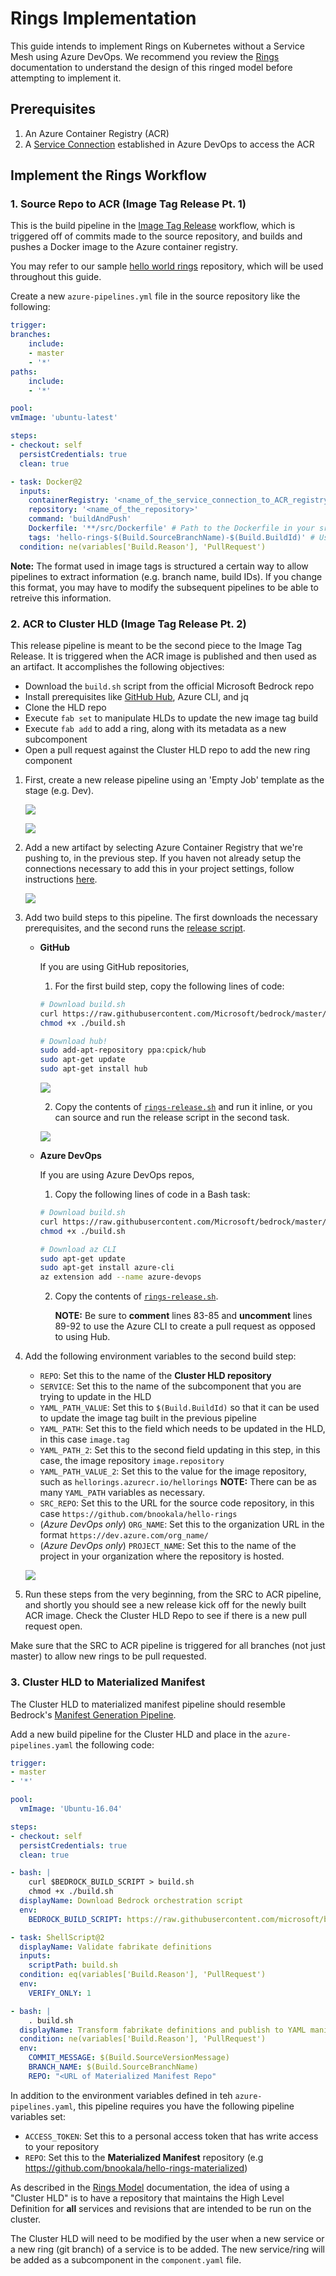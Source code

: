 # Rings Implementation

This guide intends to implement Rings on Kubernetes without a Service Mesh using Azure DevOps. We recommend you review the [Rings](https://github.com/microsoft/bedrock-rings/blob/master/README.md) documentation to understand the design of this ringed model before attempting to implement it.

## Prerequisites

1. An Azure Container Registry (ACR)
2. A [Service Connection](../azure-devops/ImageTagRelease.md#Create-a-service-connection-to-ACR) established in Azure DevOps to access the ACR

## Implement the Rings Workflow

### 1. Source Repo to ACR (Image Tag Release Pt. 1)

This is the build pipeline in the [Image Tag Release](https://github.com/microsoft/bedrock/blob/master/gitops/azure-devops/ImageTagRelease.md) workflow, which is triggered off of commits made to the source repository, and builds and pushes a Docker image to the Azure container registry.

You may refer to our sample [hello world rings](https://github.com/bnookala/hello-rings) repository, which will be used throughout this guide.

Create a new `azure-pipelines.yml` file in the source repository like the following:

```yaml
trigger:
branches:
    include:
    - master
    - '*'
paths:
    include:
    - '*'

pool:
vmImage: 'ubuntu-latest'

steps:
- checkout: self
  persistCredentials: true
  clean: true

- task: Docker@2
  inputs:
    containerRegistry: '<name_of_the_service_connection_to_ACR_registry>'
    repository: '<name_of_the_repository>'
    command: 'buildAndPush'
    Dockerfile: '**/src/Dockerfile' # Path to the Dockerfile in your src repo
    tags: 'hello-rings-$(Build.SourceBranchName)-$(Build.BuildId)' # Use this format to have the tag name audit information forward for the next pipelines
  condition: ne(variables['Build.Reason'], 'PullRequest')
```

**Note:** The format used in image tags is structured a certain way to allow pipelines to extract information (e.g. branch name, build IDs). If you change this format, you may have to modify the subsequent pipelines to be able to retreive this information.

### 2. ACR to Cluster HLD (Image Tag Release Pt. 2)

This release pipeline is meant to be the second piece to the Image Tag Release. It is triggered when the ACR image is published and then used as an artifact. It accomplishes the following objectives:

- Download the `build.sh` script from the official Microsoft Bedrock repo
- Install prerequisites like [GitHub Hub](https://hub.github.com/), Azure CLI, and jq
- Clone the HLD repo
- Execute `fab set` to manipulate HLDs to update the new image tag build
- Execute `fab add` to add a ring, along with its metadata as a new subcomponent
- Open a pull request against the Cluster HLD repo to add the new ring component

1. First, create a new release pipeline using an 'Empty Job' template as the stage (e.g. Dev).

    ![](./../images/new_release_pipeline.png)

    ![](./../images/new_stage.png)

2. Add a new artifact by selecting Azure Container Registry that we're pushing to, in the previous step. If you haven not already setup the connections necessary to add this in your project settings, follow instructions [here](../azure-devops/ImageTagRelease.md#Create-a-service-connection-to-ACR).

    ![](./../images/artifact_acr.png)

3. Add two build steps to this pipeline. The first downloads the necessary prerequisites, and the second runs the [release script](https://github.com/microsoft/bedrock-rings/blob/master/rings-release.sh).

    - **GitHub**

        If you are using GitHub repositories,

        1. For the first build step, copy the following lines of code:

        ```sh
        # Download build.sh
        curl https://raw.githubusercontent.com/Microsoft/bedrock/master/gitops/azure-devops/build.sh > build.sh
        chmod +x ./build.sh

        # Download hub!
        sudo add-apt-repository ppa:cpick/hub
        sudo apt-get update
        sudo apt-get install hub
        ```

        ![](./../images/download_prereqs.png)

        2. Copy the contents of [`rings-release.sh`](https://github.com/microsoft/bedrock-rings/blob/master/rings-release.sh) and run it inline, or you can source and run the release script in the second task.

         ![](./../images/run_release.png)

    - **Azure DevOps**

        If you are using Azure DevOps repos,

        1. Copy the following lines of code in a Bash task:

        ```sh
        # Download build.sh
        curl https://raw.githubusercontent.com/Microsoft/bedrock/master/gitops/azure-devops/build.sh > build.sh
        chmod +x ./build.sh

        # Download az CLI
        sudo apt-get update
        sudo apt-get install azure-cli
        az extension add --name azure-devops
        ```

        2. Copy the contents of [`rings-release.sh`](https://github.com/microsoft/bedrock-rings/blob/master/rings-release.sh).

            **NOTE:** Be sure to **comment** lines 83-85 and **uncomment** lines 89-92 to use the Azure CLI to create a pull request as opposed to using Hub.

4. Add the following environment variables to the second build step:
   - `REPO`: Set this to the name of the **Cluster HLD repository**
   - `SERVICE`: Set this to the name of the subcomponent that you are trying to update in the HLD
   - `YAML_PATH_VALUE`: Set this to `$(Build.BuildId)` so that it can be used to update the image tag built in the previous pipeline
   - `YAML_PATH`: Set this to the field which needs to be updated in the HLD, in this case `image.tag`
   - `YAML_PATH_2`: Set this to the second field updating in this step, in this case, the image repository `image.repository`
   - `YAML_PATH_VALUE_2`: Set this to the value for the image repository, such as `hellorings.azurecr.io/hellorings`
   **NOTE:** There can be as many `YAML_PATH` variables as necessary.
   - `SRC_REPO`: Set this to the URL for the source code repository, in this case `https://github.com/bnookala/hello-rings`
   - (*Azure DevOps only*) `ORG_NAME`: Set this to the organization URL in the format `https://dev.azure.com/org_name/`
   - (*Azure DevOps only*) `PROJECT_NAME`: Set this to the name of the project in your organization where the repository is hosted.

    ![](./../images/env_variables.png)

5. Run these steps from the very beginning, from the SRC to ACR pipeline, and shortly you should see a new release kick off for the newly built ACR image. Check the Cluster HLD Repo to see if there is a new pull request open.

Make sure that the SRC to ACR pipeline is triggered for all branches (not just master) to allow new rings to be pull requested.

### 3. Cluster HLD to Materialized Manifest

The Cluster HLD to materialized manifest pipeline should resemble Bedrock's [Manifest Generation Pipeline](https://github.com/microsoft/bedrock/blob/master/gitops/azure-devops/ManifestGeneration.md).

Add a new build pipeline for the Cluster HLD and place in the `azure-pipelines.yaml` the following code:

```yaml
trigger:
- master
- '*'

pool:
  vmImage: 'Ubuntu-16.04'

steps:
- checkout: self
  persistCredentials: true
  clean: true

- bash: |
    curl $BEDROCK_BUILD_SCRIPT > build.sh
    chmod +x ./build.sh
  displayName: Download Bedrock orchestration script
  env:
    BEDROCK_BUILD_SCRIPT: https://raw.githubusercontent.com/microsoft/bedrock/master/gitops/azure-devops/build.sh

- task: ShellScript@2
  displayName: Validate fabrikate definitions
  inputs:
    scriptPath: build.sh
  condition: eq(variables['Build.Reason'], 'PullRequest')
  env:
    VERIFY_ONLY: 1

- bash: |
    . build.sh
  displayName: Transform fabrikate definitions and publish to YAML manifests to repo
  condition: ne(variables['Build.Reason'], 'PullRequest')
  env:
    COMMIT_MESSAGE: $(Build.SourceVersionMessage)
    BRANCH_NAME: $(Build.SourceBranchName)
    REPO: "<URL of Materialized Manifest Repo"
```

In addition to the environment variables defined in teh `azure-pipelines.yaml`, this pipeline requires you have the following pipeline variables set:

- `ACCESS_TOKEN`: Set this to a personal access token that has write access to your repository
- `REPO`: Set this to the **Materialized Manifest** repository (e.g https://github.com/bnookala/hello-rings-materialized)

As described in the [Rings Model](https://github.com/microsoft/bedrock-rings/blob/master/README.md) documentation, the idea of using a "Cluster HLD" is to have a repository that maintains the High Level Definition for **all** services and revisions that are intended to be run on the cluster.

The Cluster HLD will need to be modified by the user when a new service or a new ring (git branch) of a service is to be added. The new service/ring will be added as a subcomponent in the `component.yaml` file.
